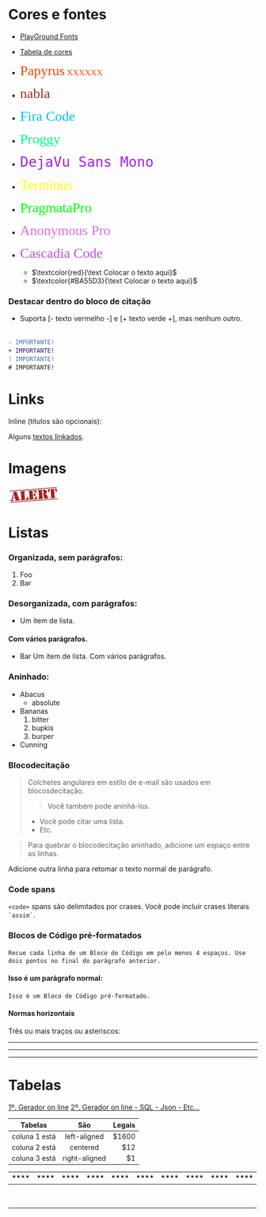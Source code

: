 # Cores e fontes

- [PlayGround Fonts](https://sourcefoundry.org/hack/playground.html)
- [Tabela de cores](https://celke.com.br/artigo/tabela-de-cores-html-nome-hexadecimal-rgb)

- <span style="font-family:Papyrus; font-size:2em;color: #FF4500">Papyrus</span>
<span style="font-family:Papyrus; font-size:1.2em;color: #FF4500">XXXXXX</span>

- <span style="font-family:nabla; font-size:2em;color: #A52A2A">nabla</span>

- <span style="font-family:Fira Code; font-size:2em;color: #00BFFF">Fira Code</span>

- <span style="font-family:Proggy; font-size:2em;color: #00FF7F">Proggy</span>

- <span style="font-family:DejaVu Sans Mono; font-size:2em;color: #A020F0">DejaVu Sans Mono</span>

- <span style="font-family:Terminus; font-size:2em;color: #FFFF00">Terminus</span>

- <span style="font-family: PragmataPro; font-size:2em;color: #00FF00">PragmataPro</span>

- <span style="font-family: Anonymous Pro; font-size:2em;color: #DA70D6">Anonymous Pro</span>

- <span style="font-family:Cascadia Code; font-size:2em;color: #BA55D3">Cascadia Code</span>



  * $`\textcolor{red}{\text Colocar o texto aqui}`$ 
  * $\textcolor{#BA55D3}{\text Colocar o texto aqui}$ 

### Destacar dentro do bloco de citação
- Suporta [- texto vermelho -] e [+ texto verde +], mas nenhum outro.

```diff

- IMPORTANTE!
+ IMPORTANTE!
! IMPORTANTE!
# IMPORTANTE!

```

# Links
Inline (títulos são opcionais):

Alguns [textos linkados](http://google.com/ "Título").


# Imagens
![alt text](img/alerta.jpg "Alerta")

# Listas
### Organizada, sem parágrafos: 

1. Foo
2. Bar

### Desorganizada, com parágrafos: 

* Um item de lista.    
#### Com vários parágrafos.
* Bar
Um item de lista.
Com vários parágrafos.

### Aninhado: 

* Abacus
    * absolute
* Bananas
    1. bitter
    2. bupkis
    3. burper
* Cunning

### Blocodecitação
> Colchetes angulares em estilo de e-mail são usados em blocosdecitação.
>> Você também pode aninhá-los.
>>
> * Você pode citar uma lista.
> * Etc.

> Para quebrar o blocodecitação aninhado, adicione um espaço entre as linhas.

Adicione outra linha para retomar o texto normal de parágrafo.

### Code spans
`<code>` spans são delimitados por crases.
Você pode incluir crases literais `` `assim` ``.

### Blocos de Código pré-formatados
    Recue cada linha de um Bloco de Código em pelo menos 4 espaços. Use dois pontos no final do parágrafo anterior.

#### Isso é um parágrafo normal:

    Isso é um Bloco de Código pré-formatado.
  

#### Normas horizontais
Três ou mais traços ou asteriscos: 

---

***

- - - -

# Tabelas

[1º.  Gerador on line](https://www.tablesgenerator.com/markdown_tables)
[2º. Gerador on line - SQL - Json - Etc...](https://tableconvert.com/markdown-generator)

| Tabelas    |      São       |  Legais |
|----------|:-------------:|------:|
| coluna 1 está |  left-aligned | $1600 |
| coluna 2 está |    centered   |   $12 |
| coluna 3 está | right-aligned |    $1 |

| **** | **** | **** | **** | **** | **** | **** | **** | **** | **** |
|------|------|------|------|------|------|------|------|------|------|
|      |      |      |      |      |      |      |      |      |      |
|      |      |      |      |      |      |      |      |      |      |
|      |      |      |      |      |      |      |      |      |      |
|      |      |      |      |      |      |      |      |      |      |
|      |      |      |      |      |      |      |      |      |      |
|      |      |      |      |      |      |      |      |      |      |
|      |      |      |      |      |      |      |      |      |      |
|      |      |      |      |      |      |      |      |      |      |
|      |      |      |      |      |      |      |      |      |      |
